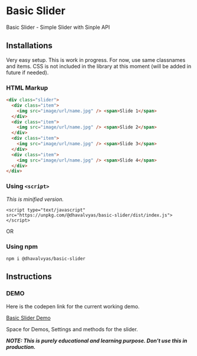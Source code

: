 # Basic Slider

Basic Slider - Simple Slider with Sinple API

## Installations

Very easy setup. This is work in progress. For now, use same classnames and items. CSS is not included in the library at this moment (will be added in future if needed).

### HTML Markup

```html
<div class="slider">
  <div class="item">
    <img src="image/url/name.jpg" /> <span>Slide 1</span>
  </div>
  <div class="item">
    <img src="image/url/name.jpg" /> <span>Slide 2</span>
  </div>
  <div class="item">
    <img src="image/url/name.jpg" /> <span>Slide 3</span>
  </div>
  <div class="item">
    <img src="image/url/name.jpg" /> <span>Slide 4</span>
  </div>
</div>
```

### Using `<script>`

_This is minified version._

`<script type="text/javascript" src="https://unpkg.com/@dhavalvyas/basic-slider/dist/index.js"></script>`

OR

### Using npm

`npm i @dhavalvyas/basic-slider`

## Instructions

### DEMO

Here is the codepen link for the current working demo.

[Basic Slider Demo](https://codepen.io/cooldhavs/full/vvBKzr "Basic Slider Demo")

Space for Demos, Settings and methods for the slider.

**_NOTE: This is purely educational and learning purpose. Don't use this in production._**
